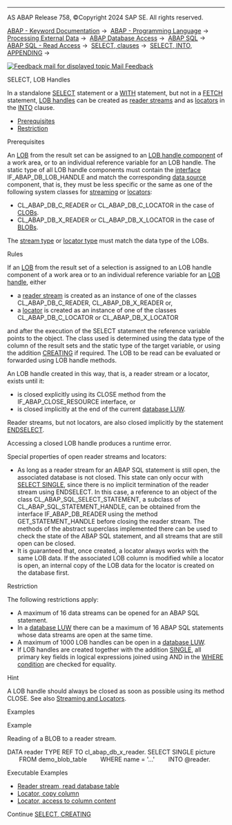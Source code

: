   

* * *

AS ABAP Release 758, ©Copyright 2024 SAP SE. All rights reserved.

[ABAP - Keyword Documentation](javascript:call_link\('abenabap.htm'\)) →  [ABAP - Programming Language](javascript:call_link\('abenabap_reference.htm'\)) →  [Processing External Data](javascript:call_link\('abenabap_language_external_data.htm'\)) →  [ABAP Database Access](javascript:call_link\('abendb_access.htm'\)) →  [ABAP SQL](javascript:call_link\('abenabap_sql.htm'\)) →  [ABAP SQL - Read Access](javascript:call_link\('abenabap_sql_reading.htm'\)) →  [SELECT, clauses](javascript:call_link\('abenselect_clauses.htm'\)) →  [SELECT, INTO, APPENDING](javascript:call_link\('abapinto_clause.htm'\)) → 

 [![](Mail.gif?object=Mail.gif "Feedback mail for displayed topic") Mail Feedback](mailto:f1_help@sap.com?subject=Feedback%20on%20ABAP%20Documentation&body=Document:%20SELECT%2C%20LOB%20Handles%2C%20ABENSELECT_INTO_LOB_HANDLES%2C%20758%0D%0A%0D%0AError:%0D%0A%0D%0A%0D%0A%0D%0ASuggestion%20for%20improvement:)

SELECT, LOB Handles

In a standalone [SELECT](javascript:call_link\('abapselect.htm'\)) statement or a [WITH](javascript:call_link\('abapwith.htm'\)) statement, but not in a [FETCH](javascript:call_link\('abapfetch.htm'\)) statement, [LOB handles](javascript:call_link\('abenlob_handle_glosry.htm'\) "Glossary Entry") can be created as [reader streams](javascript:call_link\('abenreader_stream_glosry.htm'\) "Glossary Entry") and as [locators](javascript:call_link\('abenlocator_glosry.htm'\) "Glossary Entry") in the [INTO](javascript:call_link\('abapinto_clause.htm'\)) clause.

-   [Prerequisites](#abenselect-into-lob-handles-1-------rules---@ITOC@@ABENSELECT_INTO_LOB_HANDLES_2)
-   [Restriction](#abenselect-into-lob-handles-3-------examples---@ITOC@@ABENSELECT_INTO_LOB_HANDLES_4)

Prerequisites   

An [LOB](javascript:call_link\('abenlob_glosry.htm'\) "Glossary Entry") from the result set can be assigned to an [LOB handle component](javascript:call_link\('abenlob_handle_component_glosry.htm'\) "Glossary Entry") of a work area, or to an individual reference variable for an LOB handle. The static type of all LOB handle components must contain the [interface](javascript:call_link\('abenoo_intf_glosry.htm'\) "Glossary Entry") IF\_ABAP\_DB\_LOB\_HANDLE and match the corresponding [data source](javascript:call_link\('abapselect_data_source.htm'\)) component, that is, they must be less specific or the same as one of the following system classes for [streaming](javascript:call_link\('abenabap_sql_streaming.htm'\)) or [locators](javascript:call_link\('abenlocators.htm'\)):

-   CL\_ABAP\_DB\_C\_READER or CL\_ABAP\_DB\_C\_LOCATOR in the case of [CLOBs](javascript:call_link\('abenclob_glosry.htm'\) "Glossary Entry").
-   CL\_ABAP\_DB\_X\_READER or CL\_ABAP\_DB\_X\_LOCATOR in the case of [BLOBs](javascript:call_link\('abenblob_glosry.htm'\) "Glossary Entry").

The [stream type](javascript:call_link\('abenstream_type_glosry.htm'\) "Glossary Entry") or [locator type](javascript:call_link\('abenlocator_type_glosry.htm'\) "Glossary Entry") must match the data type of the LOBs.

Rules   

If an [LOB](javascript:call_link\('abenlob_glosry.htm'\) "Glossary Entry") from the result set of a selection is assigned to an LOB handle component of a work area or to an individual reference variable for an [LOB handle](javascript:call_link\('abenlob_handle_glosry.htm'\) "Glossary Entry"), either

-   a [reader stream](javascript:call_link\('abenreader_stream_glosry.htm'\) "Glossary Entry") is created as an instance of one of the classes CL\_ABAP\_DB\_C\_READER, CL\_ABAP\_DB\_X\_READER or,
-   a [locator](javascript:call_link\('abenlocator_glosry.htm'\) "Glossary Entry") is created as an instance of one of the classes CL\_ABAP\_DB\_C\_LOCATOR or CL\_ABAP\_DB\_X\_LOCATOR

and after the execution of the SELECT statement the reference variable points to the object. The class used is determined using the data type of the column of the result sets and the static type of the target variable, or using the addition [CREATING](javascript:call_link\('abapselect_creating.htm'\)) if required. The LOB to be read can be evaluated or forwarded using LOB handle methods.

An LOB handle created in this way, that is, a reader stream or a locator, exists until it:

-   is closed explicitly using its CLOSE method from the IF\_ABAP\_CLOSE\_RESOURCE interface, or
-   is closed implicitly at the end of the current [database LUW](javascript:call_link\('abendatabase_luw_glosry.htm'\) "Glossary Entry").

Reader streams, but not locators, are also closed implicitly by the statement [ENDSELECT](javascript:call_link\('abapendselect.htm'\)).

Accessing a closed LOB handle produces a runtime error.

Special properties of open reader streams and locators:

-   As long as a reader stream for an ABAP SQL statement is still open, the associated database is not closed. This state can only occur with [SELECT SINGLE](javascript:call_link\('abapselect_single.htm'\)), since there is no implicit termination of the reader stream using ENDSELECT. In this case, a reference to an object of the class CL\_ABAP\_SQL\_SELECT\_STATEMENT, a subclass of CL\_ABAP\_SQL\_STATEMENT\_HANDLE, can be obtained from the interface IF\_ABAP\_DB\_READER using the method GET\_STATEMENT\_HANDLE before closing the reader stream. The methods of the abstract superclass implemented there can be used to check the state of the ABAP SQL statement, and all streams that are still open can be closed.
-   It is guaranteed that, once created, a locator always works with the same LOB data. If the associated LOB column is modified while a locator is open, an internal copy of the LOB data for the locator is created on the database first.

Restriction   

The following restrictions apply:

-   A maximum of 16 data streams can be opened for an ABAP SQL statement.
-   In a [database LUW](javascript:call_link\('abendatabase_luw_glosry.htm'\) "Glossary Entry") there can be a maximum of 16 ABAP SQL statements whose data streams are open at the same time.
-   A maximum of 1000 LOB handles can be open in a [database LUW](javascript:call_link\('abendatabase_luw_glosry.htm'\) "Glossary Entry").
-   If LOB handles are created together with the addition [SINGLE](javascript:call_link\('abapselect_single.htm'\)), all primary key fields in logical expressions joined using AND in the [WHERE condition](javascript:call_link\('abapwhere.htm'\)) are checked for equality.

Hint

A LOB handle should always be closed as soon as possible using its method CLOSE. See also [Streaming and Locators](javascript:call_link\('abenstreams_locators.htm'\)).

Examples   

Example

Reading of a BLOB to a reader stream.

DATA reader TYPE REF TO cl\_abap\_db\_x\_reader.
SELECT SINGLE picture
       FROM demo\_blob\_table
       WHERE name = '...'
       INTO @reader.

Executable Examples

-   [Reader stream, read database table](javascript:call_link\('abendb_reader_abexa.htm'\))
-   [Locator, copy column](javascript:call_link\('abendb_copy_abexa.htm'\))
-   [Locator, access to column content](javascript:call_link\('abendb_locator_abexa.htm'\))

Continue
[SELECT, CREATING](javascript:call_link\('abapselect_creating.htm'\))